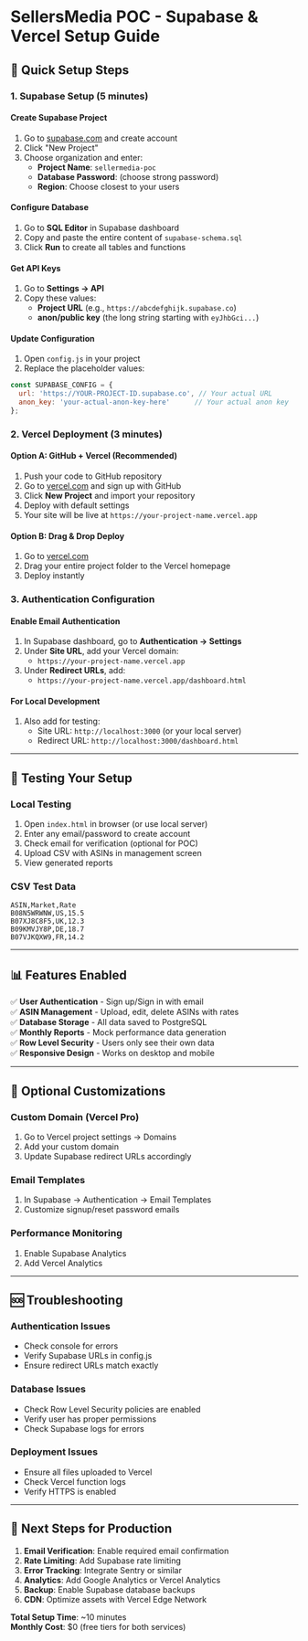 # SellersMedia POC - Supabase & Vercel Setup Guide

## 🚀 Quick Setup Steps

### 1. **Supabase Setup** (5 minutes)

#### Create Supabase Project
1. Go to [supabase.com](https://supabase.com) and create account
2. Click "New Project"
3. Choose organization and enter:
   - **Project Name**: `sellermedia-poc`
   - **Database Password**: (choose strong password)
   - **Region**: Choose closest to your users

#### Configure Database
1. Go to **SQL Editor** in Supabase dashboard
2. Copy and paste the entire content of `supabase-schema.sql`
3. Click **Run** to create all tables and functions

#### Get API Keys
1. Go to **Settings → API**
2. Copy these values:
   - **Project URL** (e.g., `https://abcdefghijk.supabase.co`)
   - **anon/public key** (the long string starting with `eyJhbGci...`)

#### Update Configuration
1. Open `config.js` in your project
2. Replace the placeholder values:
```javascript
const SUPABASE_CONFIG = {
  url: 'https://YOUR-PROJECT-ID.supabase.co', // Your actual URL
  anon_key: 'your-actual-anon-key-here'      // Your actual anon key
};
```

### 2. **Vercel Deployment** (3 minutes)

#### Option A: GitHub + Vercel (Recommended)
1. Push your code to GitHub repository
2. Go to [vercel.com](https://vercel.com) and sign up with GitHub
3. Click **New Project** and import your repository
4. Deploy with default settings
5. Your site will be live at `https://your-project-name.vercel.app`

#### Option B: Drag & Drop Deploy
1. Go to [vercel.com](https://vercel.com)
2. Drag your entire project folder to the Vercel homepage
3. Deploy instantly

### 3. **Authentication Configuration**

#### Enable Email Authentication
1. In Supabase dashboard, go to **Authentication → Settings**
2. Under **Site URL**, add your Vercel domain:
   - `https://your-project-name.vercel.app`
3. Under **Redirect URLs**, add:
   - `https://your-project-name.vercel.app/dashboard.html`

#### For Local Development
1. Also add for testing:
   - Site URL: `http://localhost:3000` (or your local server)
   - Redirect URL: `http://localhost:3000/dashboard.html`

---

## 🧪 Testing Your Setup

### Local Testing
1. Open `index.html` in browser (or use local server)
2. Enter any email/password to create account
3. Check email for verification (optional for POC)
4. Upload CSV with ASINs in management screen
5. View generated reports

### CSV Test Data
```csv
ASIN,Market,Rate
B08N5WRWNW,US,15.5
B07XJ8C8F5,UK,12.3
B09KMVJY8P,DE,18.7
B07VJKQXW9,FR,14.2
```

---

## 📊 Features Enabled

✅ **User Authentication** - Sign up/Sign in with email  
✅ **ASIN Management** - Upload, edit, delete ASINs with rates  
✅ **Database Storage** - All data saved to PostgreSQL  
✅ **Monthly Reports** - Mock performance data generation  
✅ **Row Level Security** - Users only see their own data  
✅ **Responsive Design** - Works on desktop and mobile  

---

## 🔧 Optional Customizations

### Custom Domain (Vercel Pro)
1. Go to Vercel project settings → Domains
2. Add your custom domain
3. Update Supabase redirect URLs accordingly

### Email Templates
1. In Supabase → Authentication → Email Templates
2. Customize signup/reset password emails

### Performance Monitoring
1. Enable Supabase Analytics
2. Add Vercel Analytics

---

## 🆘 Troubleshooting

### Authentication Issues
- Check console for errors
- Verify Supabase URLs in config.js
- Ensure redirect URLs match exactly

### Database Issues
- Check Row Level Security policies are enabled
- Verify user has proper permissions
- Check Supabase logs for errors

### Deployment Issues
- Ensure all files uploaded to Vercel
- Check Vercel function logs
- Verify HTTPS is enabled

---

## 🚀 Next Steps for Production

1. **Email Verification**: Enable required email confirmation
2. **Rate Limiting**: Add Supabase rate limiting
3. **Error Tracking**: Integrate Sentry or similar
4. **Analytics**: Add Google Analytics or Vercel Analytics  
5. **Backup**: Enable Supabase database backups
6. **CDN**: Optimize assets with Vercel Edge Network

**Total Setup Time**: ~10 minutes  
**Monthly Cost**: $0 (free tiers for both services)